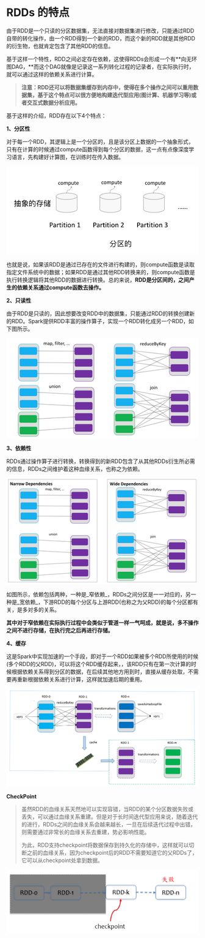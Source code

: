 # RDDs 的特点

由于RDD是一个只读的分区数据集，无法直接对数据集进行修改，只能通过RDD自带的转化操作，由一个RDD得到一个新的RDD，而这个新的RDD就是其他RDD的衍生物，也就肯定包含了其他RDD的信息。

基于这样一个特性，RDD之间必定存在依赖，这使得RDDs会形成一个有**向无环图DAG，**而这个DAG就像是记录这一系列转化过程的记录者，在实际执行时，就可以通过这样的依赖关系进行计算。 

> **注意：RDD还可以将数据集缓存到内存中，使得在多个操作之间可以重用数据集，基于这个特点可以很方便地构建迭代型应用\(图计算、机器学习等\)或者交互式数据分析应用。**



基于这样的介绍，RDD存在以下4个特点：

**1、分区性**

对于每一个RDD，其逻辑上是一个分区的，且是该分区上数据的一个抽象形式，只有在计算的时候通过compute函数得到每个分区的数据，这一点有点像深度学习语言，先构建好计算图，在训练时在传入数据。

![](../.gitbook/assets/image%20%2825%29.png)

也就是说，如果该RDD是通过已存在的文件进行构建的，则compute函数是读取指定文件系统中的数据；如果RDD是通过其他RDD转换来的，则compute函数是执行转换逻辑将其他RDD的数据进行转换。总的来说，**RDD是分区间的，之间产生的依赖关系通过compute函数去操作。**

**2、只读性**

由于RDD是只读的，因此想要改变RDD中的数据集，只能通过RDD的转换创建新的RDD。Spark提供RDD丰富的操作算子，实现一个RDD转化成另一个RDD，如下图所示。

![](../.gitbook/assets/image%20%2828%29.png)

**3、依赖性**

RDDs通过操作算子进行转换，转换得到的新RDD包含了从其他RDDs衍生所必需的信息，RDDs之间维护着这种血缘关系，也称之为依赖。

![](../.gitbook/assets/image%20%2823%29.png)

如图所示，依赖包括两种，一种是_窄依赖_，RDDs之间分区是一一对应的，另一种是_宽依赖_，下游RDD的每个分区与上游RDD\(也称之为父RDD\)的每个分区都有关，是多对多的关系。

**其中对于窄依赖在实际执行过程中会类似于管道一样一气呵成，就是说，多不操作之间不进行存储，在执行完之后再进行存储。**

**4、缓存**

这是Spark中实现加速的一个手段，即对于一个RDD如果被多个RDD所使用的时候\(多个RDD的父RDD\)，可以将这个RDD缓存起来，，该RDD只有在第一次计算的时候根据依赖关系得到分区的数据，在后续其他地方用到时，直接从缓存处取，不需要再重新根据依赖关系进行计算，这样就加速后期的重用。

![](../.gitbook/assets/image%20%2824%29.png)

**CheckPoint**

> 虽然RDD的血缘关系天然地可以实现容错，当RDD的某个分区数据失败或丢失，可以通过血缘关系重建。但是对于长时间迭代型应用来说，随着迭代的进行，RDDs之间的血缘关系会越来越长，一旦在后续迭代过程中出错，则需要通过非常长的血缘关系去重建，势必影响性能。
>
> 为此，RDD支持checkpoint将数据保存到持久化的存储中，这样就可以切断之前的血缘关系，因为checkpoint后的RDD不需要知道它的父RDDs了，它可以从checkpoint处拿到数据。

![](../.gitbook/assets/image%20%2827%29.png)

















